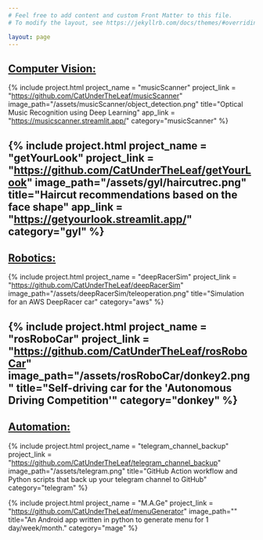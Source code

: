 ```yaml
---
# Feel free to add content and custom Front Matter to this file.
# To modify the layout, see https://jekyllrb.com/docs/themes/#overriding-theme-defaults

layout: page
---
```


<!-- what is with that post-title??? -->
## <ins>Computer Vision:</ins>

<!-- musicScanner-->
{% include project.html 
    project_name = "musicScanner"
    project_link = "https://github.com/CatUnderTheLeaf/musicScanner"
    image_path="/assets/musicScanner/object_detection.png" 
    title="Optical Music Recognition using Deep Learning" 
    app_link = "https://musicscanner.streamlit.app/"
    category="musicScanner" 
%}

<!-- getYourLook-->
{% include project.html 
    project_name = "getYourLook"
    project_link = "https://github.com/CatUnderTheLeaf/getYourLook"
    image_path="/assets/gyl/haircutrec.png" 
    title="Haircut recommendations based on the face shape" 
    app_link = "https://getyourlook.streamlit.app/"
    category="gyl" 
%}
---
## <ins>Robotics:</ins>

<!-- deepRacerSim -->
{% include project.html
    project_name = "deepRacerSim"
    project_link = "https://github.com/CatUnderTheLeaf/deepRacerSim" 
    image_path="/assets/deepRacerSim/teleoperation.png" 
    title="Simulation for an AWS DeepRacer car" 
    category="aws" 
%}

<!-- rosRoboCar -->
{% include project.html 
    project_name = "rosRoboCar"
    project_link = "https://github.com/CatUnderTheLeaf/rosRoboCar"
    image_path="/assets/rosRoboCar/donkey2.png" 
    title="Self-driving car for the 'Autonomous Driving Competition'" 
    category="donkey" 
%}
---
## <ins>Automation:</ins>

<!-- telegram_channel_backup -->
{% include project.html 
    project_name = "telegram_channel_backup"
    project_link = "https://github.com/CatUnderTheLeaf/telegram_channel_backup"
    image_path="/assets/telegram.png" 
    title="GitHub Action workflow and Python scripts that back up your telegram channel to GitHub" 
    category="telegram" 
%}

<!-- M.A.Ge -->
{% include project.html 
    project_name = "M.A.Ge"
    project_link = "https://github.com/CatUnderTheLeaf/menuGenerator"
    image_path="" 
    title="An Android app written in python to generate menu for 1 day/week/month." 
    category="mage" 
%}

